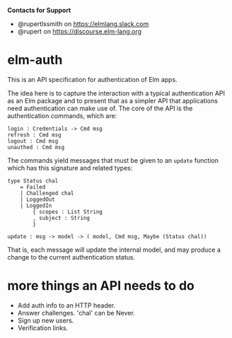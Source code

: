 **Contacts for Support**
- @rupertlssmith on https://elmlang.slack.com
- @rupert on https://discourse.elm-lang.org

# elm-auth

This is an API specification for authentication of Elm apps.

The idea here is to capture the interaction with a typical authentication API as
an Elm package and to present that as a simpler API that applications need
authentication can make use of. The core of the API is the authentication commands, which are:

```
login : Credentials -> Cmd msg
refresh : Cmd msg
logout : Cmd msg
unauthed : Cmd msg
```

The commands yield messages that must be given to an `update` function which has
this signature and related types:

```
type Status chal
    = Failed
    | Challenged chal
    | LoggedOut
    | LoggedIn
        { scopes : List String
        , subject : String
        }

update : msg -> model -> ( model, Cmd msg, Maybe (Status chal))
```

That is, each message will update the internal model, and may produce a change
to the current authentication status.

# more things an API needs to do

* Add auth info to an HTTP header.
* Answer challenges. 'chal' can be Never.
* Sign up new users.
* Verification links.
